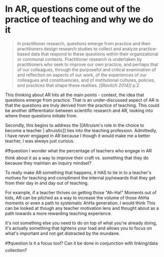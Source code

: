 # In AR, questions come out of the practice of teaching and why we do it
> In practitioner research, questions emerge from practice and then practitioners design research studies to collect and analyze practice-based data that respond to these questions within their organizational or communal contexts. Practitioner research is undertaken by practitioners who seek to improve our own practice, and perhaps that of our colleagues, through the purposeful and critical examination of and reflection on aspects of our work, of the experiences of our colleagues and constituencies, and of institutional cultures, policies, and practices that shape these realities.
> <cite>[[Ravitch 2014]]</cite> p.2

This thinking about AR hits all the main points - context, the idea that questions emerge from practice. That is an under-discussed aspect of AR is that the questions are truly derived from the practice of teaching. This could be another differentiator between scientific research and AR, looking into where these questions initiate from.

Secondly, this begins to address the [[Altruism's role in the choice to become a teacher | altruistic]] ties into the teaching profession. Admittedly, I have never engaged in AR because I though it would make me a better teacher, I was always just curious. 

#❓question I wonder what the percentage of teachers who engage in AR think about it as a way to improve their craft vs. something that they do because they maintain an inquiry mindset?

To really make AR something that happens, it HAS to tie in to a teacher's motives for teaching and compliment the internal joy/rewards that they get from their day in and day out of teaching.

For example, if a teacher thrives on getting those "Ah-Ha!" Moments out of kids, AR can be pitched as a way to increase the volume of those AhHa moments or even a path to systematic AhHa generation. I would think This can be looked at though any teacher motivation lens and thought about as a path towards a more rewarding teaching experience. 

It's not something else you need to do on top of what you're already doing, it's actually something that lightens your load and allows you to focus on what's important and not get distracted by the mundane. 

#❓question Is it a focus tool? Can it be done in conjunction with linking/data collection?

